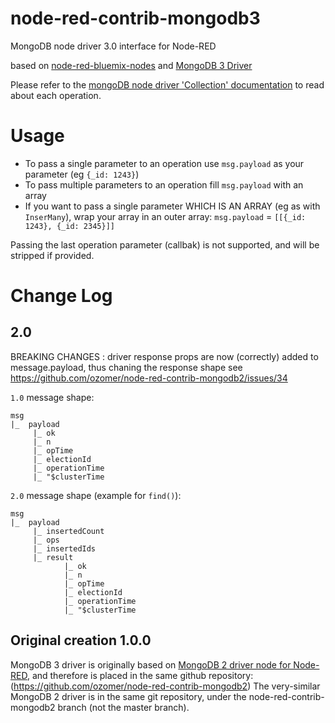 # node-red-contrib-mongodb3
MongoDB node driver 3.0 interface for Node-RED

based on [node-red-bluemix-nodes](https://github.com/node-red/node-red-bluemix-nodes/tree/master/mongo) and [MongoDB 3 Driver](http://mongodb.github.io/node-mongodb-native/3.0)

Please refer to the [mongoDB node driver 'Collection' documentation](http://mongodb.github.io/node-mongodb-native/3.0/api/Collection.html) to read about each operation.

# Usage
* To pass a single parameter to an operation use `msg.payload` as your parameter (eg `{_id: 1243}`)
* To pass multiple parameters to an operation fill `msg.payload` with an array 
* If you want to pass a single parameter WHICH IS AN ARRAY (eg as with `InserMany`), wrap your array in an outer array: `msg.payload` = `[[{_id: 1243}, {_id: 2345}]]`

Passing the last operation parameter (callbak) is not supported, and will be stripped if provided.


# Change Log
## 2.0
BREAKING CHANGES : driver response props are now (correctly) added to message.payload, thus chaning the response shape 
see https://github.com/ozomer/node-red-contrib-mongodb2/issues/34

`1.0` message shape: 
```
msg
|_  payload
     |_ ok
     |_ n
     |_ opTime
     |_ electionId     
     |_ operationTime
     |_ "$clusterTime
```
`2.0` message shape (example for `find()`): 
```
msg
|_  payload
     |_ insertedCount
     |_ ops
     |_ insertedIds      
     |_ result
            |_ ok
            |_ n
            |_ opTime
            |_ electionId
            |_ operationTime
            |_ "$clusterTime

```

## Original creation 1.0.0
MongoDB 3 driver is originally based on [MongoDB 2 driver node for Node-RED](https://www.npmjs.com/package/node-red-contrib-mongodb2), and therefore is placed in the same github repository: (https://github.com/ozomer/node-red-contrib-mongodb2)
The very-similar MongoDB 2 driver is in the same git repository, under the node-red-contrib-mongodb2 branch (not the master branch).

